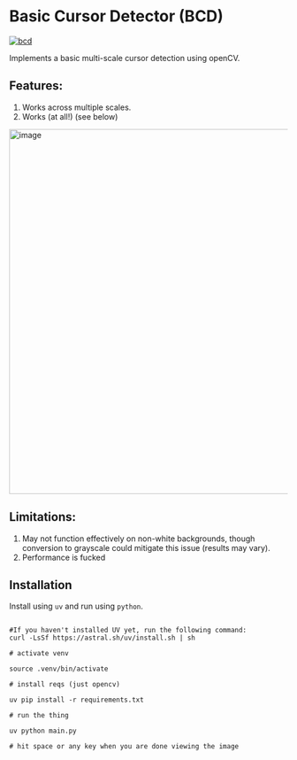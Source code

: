 # Basic Cursor Detector (BCD)

[![bcd](https://img.shields.io/badge/bcd-v0.1-blue)](https://www.youtube.com/watch?v=dQw4w9WgXcQ)

Implements a basic multi-scale cursor detection using openCV.

## Features:

1. Works across multiple scales.
2. Works (at all!) (see below)

<img width="659" alt="image" src="https://github.com/Evanc123/mouse-detection/assets/4010547/e2eb6f01-9c43-4c80-934c-f2a019ef06aa">

## Limitations:

1. May not function effectively on non-white backgrounds, though conversion to grayscale could mitigate this issue (results may vary).
2. Performance is fucked

## Installation

Install using `uv` and run using `python`.

```shell

#If you haven't installed UV yet, run the following command:
curl -LsSf https://astral.sh/uv/install.sh | sh

# activate venv

source .venv/bin/activate

# install reqs (just opencv)

uv pip install -r requirements.txt

# run the thing

uv python main.py

# hit space or any key when you are done viewing the image
```
